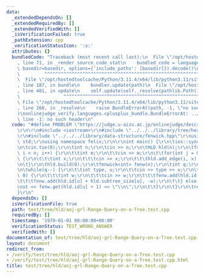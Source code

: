 ```yaml
---
data:
  _extendedDependsOn: []
  _extendedRequiredBy: []
  _extendedVerifiedWith: []
  _isVerificationFailed: true
  _pathExtension: cpp
  _verificationStatusIcon: ':x:'
  attributes: {}
  bundledCode: "Traceback (most recent call last):\n  File \"/opt/hostedtoolcache/Python/3.11.4/x64/lib/python3.11/site-packages/onlinejudge_verify/documentation/build.py\"\
    , line 71, in _render_source_code_stat\n    bundled_code = language.bundle(stat.path,\
    \ basedir=basedir, options={'include_paths': [basedir]}).decode()\n          \
    \         ^^^^^^^^^^^^^^^^^^^^^^^^^^^^^^^^^^^^^^^^^^^^^^^^^^^^^^^^^^^^^^^^^^^^^^^^^^^^^^^^^\n\
    \  File \"/opt/hostedtoolcache/Python/3.11.4/x64/lib/python3.11/site-packages/onlinejudge_verify/languages/cplusplus.py\"\
    , line 187, in bundle\n    bundler.update(path)\n  File \"/opt/hostedtoolcache/Python/3.11.4/x64/lib/python3.11/site-packages/onlinejudge_verify/languages/cplusplus_bundle.py\"\
    , line 401, in update\n    self.update(self._resolve(pathlib.Path(included), included_from=path))\n\
    \                ^^^^^^^^^^^^^^^^^^^^^^^^^^^^^^^^^^^^^^^^^^^^^^^^^^^^^^^^^\n \
    \ File \"/opt/hostedtoolcache/Python/3.11.4/x64/lib/python3.11/site-packages/onlinejudge_verify/languages/cplusplus_bundle.py\"\
    , line 260, in _resolve\n    raise BundleErrorAt(path, -1, \"no such header\"\
    )\nonlinejudge_verify.languages.cplusplus_bundle.BundleErrorAt: ../../../library/tree/heavy-light-decomposition.hpp:\
    \ line -1: no such header\n"
  code: "#define PROBLEM \"https://judge.u-aizu.ac.jp/onlinejudge/description.jsp?id=GRL_5_D\"\
    \r\n\r\n#include <iostream>\r\n#include \"../../../library/tree/heavy-light-decomposition.hpp\"\
    \r\n#include \"../../../library/data-structure/fenwick.hpp\"\r\nusing namespace\
    \ std;\r\nusing namespace felix;\r\n\r\nint main() {\r\n\tios::sync_with_stdio(false);\r\
    \n\tcin.tie(0);\r\n\tint n;\r\n\tcin >> n;\r\n\tHLD hld(n);\r\n\tfor(int i = 0;\
    \ i < n; i++) {\r\n\t\tint m;\r\n\t\tcin >> m;\r\n\t\tfor(int j = 0; j < m; j++)\
    \ {\r\n\t\t\tint x;\r\n\t\t\tcin >> x;\r\n\t\t\thld.add_edge(i, x);\r\n\t\t}\r\
    \n\t}\r\n\thld.build(0);\r\n\tfenwick<int> fenw(n);\r\n\tint q;\r\n\tcin >> q;\r\
    \n\twhile(q--) {\r\n\t\tint type, u;\r\n\t\tcin >> type >> u;\r\n\t\tif(type ==\
    \ 0) {\r\n\t\t\tint w;\r\n\t\t\tcin >> w;\r\n\t\t\tfenw.add(hld.id[u], +w);\r\n\
    \t\t\tfenw.add(hld.id[u] + hld.subtree_size[u], -w);\r\n\t\t} else {\r\n\t\t\t\
    cout << fenw.get(hld.id[u] + 1) << \"\\n\";\r\n\t\t}\r\n\t}\r\n\treturn 0;\r\n\
    }\r\n"
  dependsOn: []
  isVerificationFile: true
  path: test/tree/hld/aoj-grl-Range-Query-on-a-Tree.test.cpp
  requiredBy: []
  timestamp: '1970-01-01 00:00:00+00:00'
  verificationStatus: TEST_WRONG_ANSWER
  verifiedWith: []
documentation_of: test/tree/hld/aoj-grl-Range-Query-on-a-Tree.test.cpp
layout: document
redirect_from:
- /verify/test/tree/hld/aoj-grl-Range-Query-on-a-Tree.test.cpp
- /verify/test/tree/hld/aoj-grl-Range-Query-on-a-Tree.test.cpp.html
title: test/tree/hld/aoj-grl-Range-Query-on-a-Tree.test.cpp
---
```

